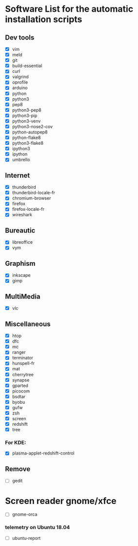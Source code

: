 # Software List for the automatic installation scripts

## Dev tools
- [x] vim
- [x] meld
- [x] git
- [x] build-essential
- [x] curl
- [x] valgrind
- [x] oprofile
- [x] arduino
- [x] python
- [x] python3
- [x] pep8
- [x] python3-pep8
- [x] python3-pip
- [x] python3-venv
- [x] python3-nose2-cov
- [x] python-autopep8
- [x] python-flake8
- [x] python3-flake8
- [x] ipython3
- [x] ipython
- [x] umbrello

## Internet
- [x] thunderbird
- [x] thunderbird-locale-fr
- [x] chromium-browser
- [x] firefox
- [x] firefox-locale-fr
- [x] wireshark

## Bureautic
- [x] libreoffice
- [x] vym

## Graphism
- [x] inkscape
- [x] gimp

## MultiMedia
- [x] vlc

## Miscellaneous
- [x] htop
- [x] dfc
- [x] mc
- [x] ranger
- [x] terminator
- [x] hunspell-fr
- [x] mat
- [x] cherrytree
- [x] synapse
- [x] gparted
- [x] picocom
- [x] bsdtar
- [x] byobu
- [x] gufw
- [x] zsh
- [x] screen
- [x] redshift
- [x] tree

### For KDE:
- [x] plasma-applet-redshift-control


## Remove
- [ ] gedit

# Screen reader gnome/xfce
- [ ] gnome-orca

### telemetry on Ubuntu 18.04
- [ ] ubuntu-report

